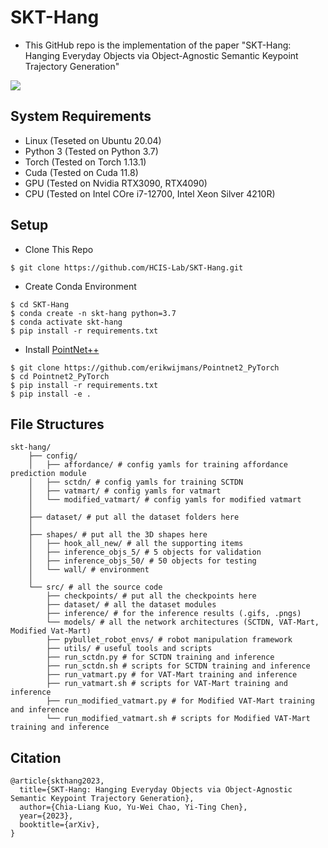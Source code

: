 # SKT-Hang

- This GitHub repo is the implementation of the paper "SKT-Hang: Hanging Everyday Objects via Object-Agnostic Semantic Keypoint Trajectory Generation"

![](https://hackmd.io/_uploads/BkmbTRjlT.png)

## System Requirements
- Linux (Teseted on Ubuntu 20.04)
- Python 3 (Tested on Python 3.7)
- Torch (Tested on Torch 1.13.1)
- Cuda (Tested on Cuda 11.8)
- GPU (Tested on Nvidia RTX3090, RTX4090)
- CPU (Tested on Intel COre i7-12700, Intel Xeon Silver 4210R)

## Setup
- Clone This Repo
```
$ git clone https://github.com/HCIS-Lab/SKT-Hang.git
```
- Create Conda Environment
```
$ cd SKT-Hang
$ conda create -n skt-hang python=3.7
$ conda activate skt-hang
$ pip install -r requirements.txt
```
- Install [PointNet++](https://github.com/erikwijmans/Pointnet2_PyTorch)
```
$ git clone https://github.com/erikwijmans/Pointnet2_PyTorch
$ cd Pointnet2_PyTorch
$ pip install -r requirements.txt
$ pip install -e .
```

## File Structures
```
skt-hang/
    ├── config/
    │   ├── affordance/ # config yamls for training affordance prediction module
    │   ├── sctdn/ # config yamls for training SCTDN
    │   ├── vatmart/ # config yamls for vatmart
    │   └── modified_vatmart/ # config yamls for modified vatmart
    │
    ├── dataset/ # put all the dataset folders here
    │
    ├── shapes/ # put all the 3D shapes here
    │   ├── hook_all_new/ # all the supporting items
    │   ├── inference_objs_5/ # 5 objects for validation
    │   ├── inference_objs_50/ # 50 objects for testing
    │   └── wall/ # environment
    │
    └── src/ # all the source code
        ├── checkpoints/ # put all the checkpoints here
        ├── dataset/ # all the dataset modules
        ├── inference/ # for the inference results (.gifs, .pngs)
        └── models/ # all the network architectures (SCTDN, VAT-Mart, Modified Vat-Mart)
        ├── pybullet_robot_envs/ # robot manipulation framework
        ├── utils/ # useful tools and scripts
        ├── run_sctdn.py # for SCTDN training and inference
        ├── run_sctdn.sh # scripts for SCTDN training and inference
        ├── run_vatmart.py # for VAT-Mart training and inference
        ├── run_vatmart.sh # scripts for VAT-Mart training and inference
        ├── run_modified_vatmart.py # for Modified VAT-Mart training and inference
        └── run_modified_vatmart.sh # scripts for Modified VAT-Mart training and inference

```

## Citation
```
@article{skthang2023,
  title={SKT-Hang: Hanging Everyday Objects via Object-Agnostic Semantic Keypoint Trajectory Generation},
  author={Chia-Liang Kuo, Yu-Wei Chao, Yi-Ting Chen},
  year={2023},
  booktitle={arXiv},
}
```

